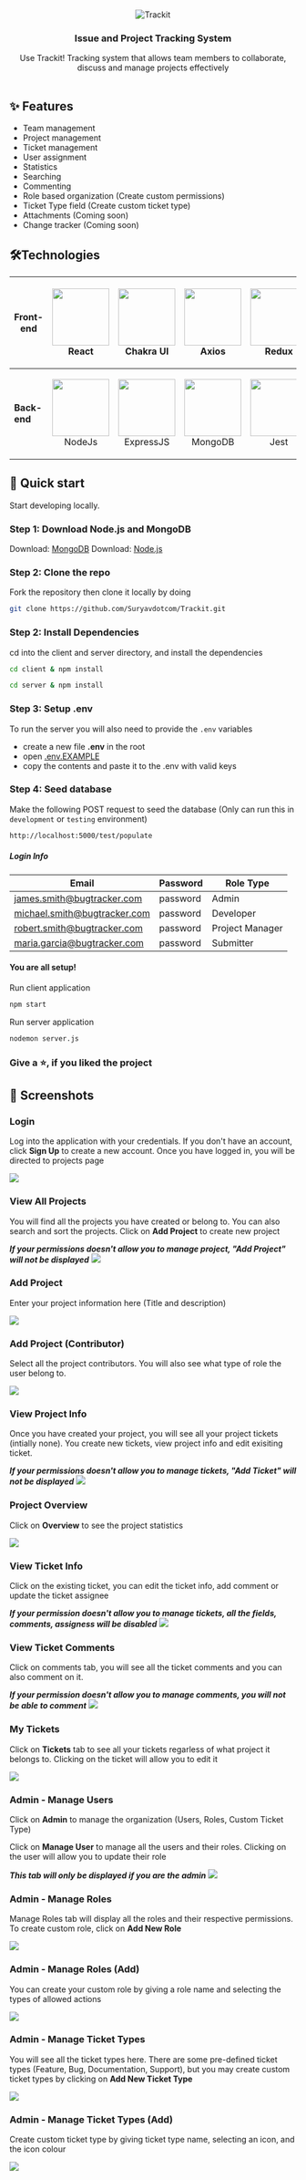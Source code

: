<!-- INTRO SECTION -->
<br />
<p align="center">
    <img src="![Trackit_Plain ebb7ee6dfe788941454f](https://user-images.githubusercontent.com/76692190/226884229-c3194197-f6eb-4363-82fc-75a1593c432d.png)
" alt="Trackit">
  

  <h3 align="center">Issue and Project Tracking System</h3>

  <p align="center">
    Use Trackit! Tracking system that allows team members to collaborate, discuss and manage projects effectively 
    <br />
    <br />
  </p>
</p>

<!-- FEATURE SECTION -->

## ✨ Features

- Team management
- Project management
- Ticket management
- User assignment
- Statistics
- Searching
- Commenting
- Role based organization (Create custom permissions)
- Ticket Type field (Create custom ticket type)
- Attachments (Coming soon)
- Change tracker (Coming soon)

<!-- TECHNOLOGY SECTION -->

## 🛠️Technologies

| **Front-end** | <p align="center"><img src="https://www.svgrepo.com/show/303500/react-1-logo.svg" width="100" height="100" /><br/> React</p>                                                                                        | <p align="center"><img src="https://avatars.githubusercontent.com/u/54212428?s=200&v=4" width="100" height="100" /><br/>Chakra UI</p>                                                                | <p align="center"><img src="https://axios-http.com/assets/logo.svg" width="100" height="100" /><br/>Axios</p>                                                          | <p align="center"><img src="https://raw.githubusercontent.com/reduxjs/redux/master/logo/logo.png" width="100" height="100" /><br/>Redux</p>      |
| ------------- | ------------------------------------------------------------------------------------------------------------------------------------------------------------------------------------------------------------------- | ---------------------------------------------------------------------------------------------------------------------------------------------------------------------------------------------------- | ---------------------------------------------------------------------------------------------------------------------------------------------------------------------- | ------------------------------------------------------------------------------------------------------------------------------------------------ |
| **Back-end**  | <p align="center"><img src="https://images.g2crowd.com/uploads/product/image/large_detail/large_detail_f0b606abb6d19089febc9faeeba5bc05/nodejs-development-services.png" width="100" height="100" /><br/>NodeJs</p> | <p align="center"><img src="https://w7.pngwing.com/pngs/925/447/png-transparent-express-js-node-js-javascript-mongodb-node-js-text-trademark-logo.png" width="100" height="100" /><br/>ExpressJS</p> | <p align="center"><img src="https://cdn.icon-icons.com/icons2/2415/PNG/512/mongodb_original_wordmark_logo_icon_146425.png" width="100" height="100" /><br/>MongoDB</p> | <p align="center"><img src="https://cdn.freebiesupply.com/logos/large/2x/jest-logo-png-transparent.png" width="100" height="100" /><br/>Jest</p> |

## 🚀 Quick start

Start developing locally.

### Step 1: Download Node.js and MongoDB

Download: [MongoDB](https://www.mongodb.com/try/download/community)
Download: [Node.js](https://nodejs.org/en/)

### Step 2: Clone the repo

Fork the repository then clone it locally by doing

```sh
git clone https://github.com/Suryavdotcom/Trackit.git
```

### Step 2: Install Dependencies

cd into the client and server directory, and install the dependencies

```sh
cd client & npm install
```

```sh
cd server & npm install
```

### Step 3: Setup .env

To run the server you will also need to provide the `.env` variables

- create a new file <b>.env</b> in the root
- open [.env.EXAMPLE](./server/.env.EXAMPLE)
- copy the contents and paste it to the .env with valid keys

### Step 4: Seed database

Make the following POST request to seed the database (Only can run this in `development` or `testing` environment)

```sh
http://localhost:5000/test/populate
```

##### Login Info

| Email                        | Password | Role Type       |
| ---------------------------- | -------- | --------------- |
| james.smith@bugtracker.com   | password | Admin           |
| michael.smith@bugtracker.com | password | Developer       |
| robert.smith@bugtracker.com  | password | Project Manager |
| maria.garcia@bugtracker.com  | password | Submitter       |

#### You are all setup!

Run client application

```sh
npm start
```

Run server application

```sh
nodemon server.js
```

### Give a ⭐, if you liked the project

## 📸 Screenshots

<div>
  <h3>Login</h3>
  <p>Log into the application with your credentials. If you don't have an account, click <strong>Sign Up</strong> to create a new account. Once you have logged in, you will be directed to projects page</p>
  <img src="./screenshots/login.png"/>
</div>

<div>
  <h3>View All Projects</h3>
  <p>You will find all the projects you have created or belong to. You can also search and sort the projects. Click on <b>Add Project</b> to create new project</p>
  <em><b>If your permissions doesn't allow you to manage project, "Add Project" will not be displayed</b></em>
  <img src="./screenshots/all_projects.png"/>
</div>

<div>
  <h3>Add Project</h3>
  <p>Enter your project information here (Title and description)</p>
  <img src="./screenshots/add_project.png"/>
</div>

<div>
  <h3>Add Project (Contributor)</h3>
  <p>Select all the project contributors. You will also see what type of role the user belong to.</p>
  <img src="./screenshots/add_project_contributors.png"/>
</div>

<div>
  <h3>View Project Info</h3>
  <p>Once you have created your project, you will see all your project tickets (intially none). You create new tickets, view project info and edit exisiting ticket.</p>
   <em><b>If your permissions doesn't allow you to manage tickets, "Add Ticket" will not be displayed</b></em>
  <img src="./screenshots/view_project.png"/>
</div>

<div>
  <h3>Project Overview</h3>
  <p>Click on <b>Overview</b> to see the project statistics</p>
  <img src="./screenshots/project_overview.png"/>
</div>

<div>
  <h3>View Ticket Info</h3>
  <p>Click on the existing ticket, you can edit the ticket info, add comment or update the ticket assignee</p>
  <em><b>If your permission doesn't allow you to manage tickets, all the fields, comments, assigness will be disabled</b></em>
  <img src="./screenshots/view_ticket.png"/>
</div>

<div>
  <h3>View Ticket Comments</h3>
  <p>Click on comments tab, you will see all the ticket comments and you can also comment on it.</p>
  <em><b>If your permission doesn't allow you to manage comments, you will not be able to comment</b></em>
  <img src="./screenshots/ticket_comments.png"/>
</div>

<div>
  <h3>My Tickets</h3>
  <p>Click on <b>Tickets</b> tab to see all your tickets regarless of what project it belongs to. Clicking on the ticket will allow you to edit it</p>
  <img src="./screenshots/my_tickets.png"/>
</div>

<div>
  <h3>Admin - Manage Users</h3>
  <p>Click on <b>Admin</b> to manage the organization (Users, Roles, Custom Ticket Type)</p>
  <p>Click on <b>Manage User</b> to manage all the users and their roles. Clicking on the user will allow you to update their role</p>
  <em><b>This tab will only be displayed if you are the admin</b></em>
  <img src="./screenshots/admin_manage_users.png"/>
</div>

<div>
  <h3>Admin - Manage Roles</h3>
  <p>Manage Roles tab will display all the roles and their respective permissions. To create custom role, click on <b>Add New Role</b></p>
  <img src="./screenshots/admin_manage_roles.png"/>
</div>

<div>
  <h3>Admin - Manage Roles (Add)</h3>
  <p>You can create your custom role by giving a role name and selecting the types of allowed actions</p>
  <img src="./screenshots/admin_create_role.png"/>
</div>

<div>
  <h3>Admin - Manage Ticket Types</h3>
  <p>You will see all the ticket types here. There are some pre-defined ticket types (Feature, Bug, Documentation, Support), but you may create custom ticket types by clicking on <b>Add New Ticket Type</b></p>
  <img src="./screenshots/admin_manage_ticket_types.png"/>
</div>

<div>
  <h3>Admin - Manage Ticket Types (Add)</h3>
  <p>Create custom ticket type by giving ticket type name, selecting an icon, and the icon colour</p>
  <img src="./screenshots/admin_create_ticket_types.png"/>
</div>

